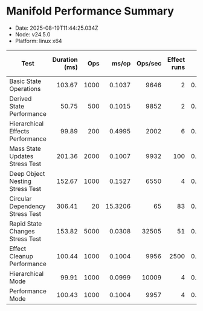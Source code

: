# Manifold Performance Summary

- Date: 2025-08-19T11:44:25.034Z
- Node: v24.5.0
- Platform: linux x64

| Test | Duration (ms) | Ops | ms/op | Ops/sec | Effect runs | Avg (ms) | Med (ms) | P95 (ms) | P99 (ms) | Min/Max (ms) | CPU u/s (ms) | Mem start/end/Δ (MB) | GC? |
|---|---:|---:|---:|---:|---:|---:|---:|---:|---:|---:|---:|---:|:--:|
| Basic State Operations | 103.67 | 1000 | 0.1037 | 9646 | 2 | 0.0582 | 0.0150 | 0.0150 | 0.0150 | 0.0150/0.1013 | 4.9/0.0 | 36.36/36.82/0.45 |  |
| Derived State Performance | 50.75 | 500 | 0.1015 | 9852 | 2 | 0.0093 | 0.0018 | 0.0018 | 0.0018 | 0.0018/0.0168 | 1.0/0.4 | 37.01/37.08/0.08 |  |
| Hierarchical Effects Performance | 99.89 | 200 | 0.4995 | 2002 | 6 | 0.0074 | 0.0046 | 0.0078 | 0.0078 | 0.0022/0.0217 | 0.6/0.1 | 37.17/37.23/0.06 |  |
| Mass State Updates Stress Test | 201.36 | 2000 | 0.1007 | 9932 | 100 | 0.0010 | 0.0007 | 0.0016 | 0.0031 | 0.0005/0.0209 | 1.4/0.1 | 37.37/37.69/0.32 |  |
| Deep Object Nesting Stress Test | 152.67 | 1000 | 0.1527 | 6550 | 4 | 0.0206 | 0.0059 | 0.0263 | 0.0263 | 0.0031/0.0470 | 1.8/0.9 | 37.80/39.88/2.09 |  |
| Circular Dependency Stress Test | 306.41 | 20 | 15.3206 | 65 | 83 | 0.0019 | 0.0012 | 0.0033 | 0.0104 | 0.0004/0.0289 | 3.1/0.0 | 39.99/40.35/0.36 |  |
| Rapid State Changes Stress Test | 153.82 | 5000 | 0.0308 | 32505 | 51 | 0.0016 | 0.0008 | 0.0026 | 0.0040 | 0.0004/0.0218 | 2.7/0.0 | 40.45/40.66/0.21 |  |
| Effect Cleanup Performance | 100.44 | 1000 | 0.1004 | 9956 | 2500 | 0.0003 | 0.0002 | 0.0004 | 0.0009 | 0.0001/0.0183 | 4.6/0.1 | 40.77/42.87/2.10 |  |
| Hierarchical Mode | 99.91 | 1000 | 0.0999 | 10009 | 4 | 0.0213 | 0.0044 | 0.0214 | 0.0214 | 0.0003/0.0589 | 0.8/0.1 | 43.36/43.42/0.06 |  |
| Performance Mode | 100.43 | 1000 | 0.1004 | 9957 | 4 | 0.0110 | 0.0035 | 0.0041 | 0.0041 | 0.0002/0.0363 | 0.4/0.1 | 43.44/43.48/0.04 |  |

